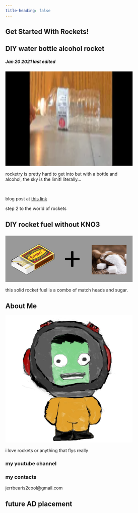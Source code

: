 ```yaml
---
title-heading: false
---
```

<html>
<head>
<meta name="viewport" content="width=device-width, initial-scale=1">
<style>
* {
  box-sizing: border-box;
}

/* Add a gray background color with some padding */
body {
  font-family: Arial;
  padding: 20px;
  background: #f1f1f1;
}

/* Header/Blog Title */
.header {
  padding: 30px;
  font-size: 40px;
  text-align: center;
  background: white;
}

/* Create two unequal columns that floats next to each other */
/* Left column */
.leftcolumn {   
  float: left;
  width: 75%;
}

/* Right column */
.rightcolumn {
  float: left;
  width: 25%;
  padding-left: 20px;
}

/* Fake image */
.fakeimg {
  background-color: #aaa;
  width: 100%;
  padding: 20px;
}

/* Add a card effect for articles */
.card {
   background-color: white;
   padding: 20px;
   margin-top: 20px;
}

/* Clear floats after the columns */
.row:after {
  content: "";
  display: table;
  clear: both;
}

/* Footer */
.footer {
  padding: 20px;
  text-align: center;
  background: #ddd;
  margin-top: 20px;
}

/* Responsive layout - when the screen is less than 800px wide, make the two columns stack on top of each other instead of next to each other */
@media screen and (max-width: 800px) {
  .leftcolumn, .rightcolumn {   
    width: 100%;
    padding: 0;
  }
}
</style>
</head>
<body>

<div class="header">
  <h2>Get Started With Rockets!</h2>
</div>

<div class="row">
  <div class="leftcolumn">
    <div class="card">
      <h2>DIY water bottle alcohol rocket</h2>
      <h5>Jan 20 2021 last edited</h5>
      <img src="03eb43ce-a0b3-4c16-8d6b-a60568f49da9.png" alt="picture" style="width:1000px;height:300px;">
      <p>rocketry is pretty hard to get into but with a bottle and alcohol, the sky is the limit! literally...</p>
      <br>
      <p>blog post at <a href="https://itsrocketscience.github.io/DIY-bottle-alcohol-rocket/">this link</a></p>
    </div>
    <div class="card">step 2 to the world of rockets
      <h2>DIY rocket fuel without KNO3</h2>
      <h5></h5>
      <img src="d957230c-2442-42aa-b6cd-1337347019d1.png" alt="picture">
      <p>this solid rocket fuel is a combo of match heads and sugar.</p>
    </div>
  </div>
  <div class="rightcolumn">
    <div class="card">
      <h2>About Me</h2>
      <img src="kerbaldigitalart.jpg" alt="picture">
      <p>i love rockets or anything that flys really</p>
    </div>
    <div class="card">
      <h3>my youtube channel</h3>
      <script src="https://apis.google.com/js/platform.js"></script>

<div class="g-ytsubscribe" data-channelid="UCl35ICkMYAvFroYuUabSvNg" data-layout="default" data-count="default"></div>
    </div>
    <div class="card">
      <h3>my contacts</h3>
      <p>jerrbearis2cool@gmail.com</p>
    </div>
  </div>
</div>

<div class="footer">
  <h2>future AD placement</h2>
</div>

</body>
</html>

